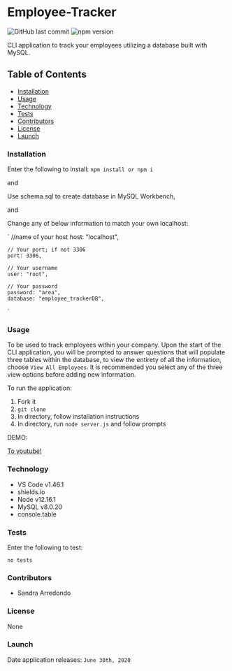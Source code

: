 # Employee-Tracker

![GitHub last commit](https://img.shields.io/github/last-commit/salpharre/Employee-Tracker) ![npm version](https://badge.fury.io/js/inquirer.svg)

CLI application to track your employees utilizing a database built with MySQL.

## Table of Contents

* [Installation](#installation)
* [Usage](#usage)
* [Technology](#technology)
* [Tests](#tests)
* [Contributors](#contributors)
* [License](#license)
* [Launch](#launch)

### Installation

Enter the following to install:
`npm install or npm i`

and

Use schema.sql to create database in MySQL Workbench,

and

Change any of below information to match your own localhost:

`
    //name of your host
    host: "localhost",

    // Your port; if not 3306
    port: 3306,

    // Your username
    user: "root",

    // Your password
    password: "area",
    database: "employee_trackerDB",
`

### Usage

To be used to track employees within your company. Upon the start of the CLI application, you will be prompted to answer questions that will populate three tables within the database, to view the entirety of all the information, choose `View All Employees`. It is recommended you select any of the three view options before adding new information.


To run the application:
1. Fork it
2. `git clone`
3. In directory, follow installation instructions
4. In directory, run `node server.js` and follow prompts


DEMO:

[To youtube!](https://youtu.be/8lzWoJKZIdg)

### Technology

* VS Code v1.46.1
* shields.io
* Node v12.16.1
* MySQL v8.0.20
* console.table

### Tests

Enter the following to test:

`no tests`

### Contributors

* Sandra Arredondo

### License

None

### Launch

Date application releases: `June 30th, 2020`
